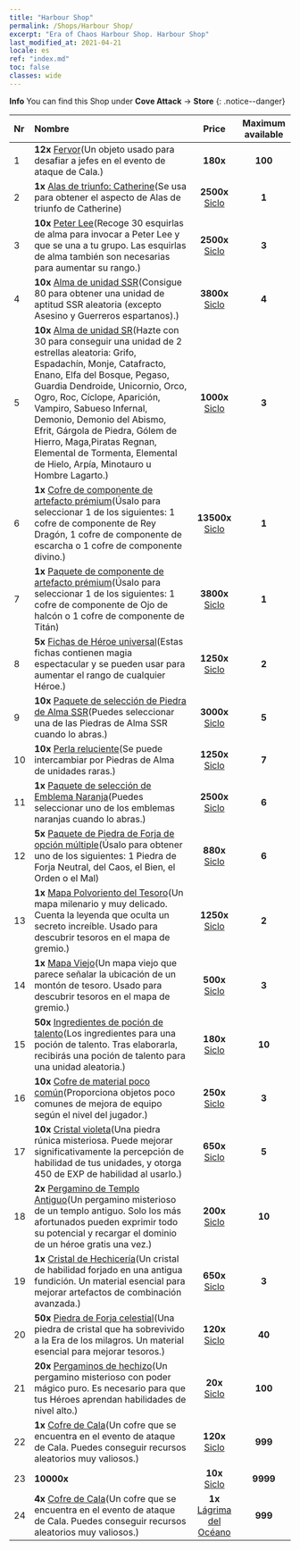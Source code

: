 ```yaml
---
title: "Harbour Shop"
permalink: /Shops/Harbour Shop/
excerpt: "Era of Chaos Harbour Shop. Harbour Shop"
last_modified_at: 2021-04-21
locale: es
ref: "index.md"
toc: false
classes: wide
---
```


**Info** You can find this Shop under **Cove Attack** -> **Store** 
{: .notice--danger}

  |  Nr  |      Nombre      |         Price        |   Maximum available      |
  |:-----|:---------------|:--------------------:|:------------------------:|
  | 1 |  **12x** [Fervor](/es/Items/con_954/)(Un objeto usado para desafiar a jefes en el evento de ataque de Cala.) |  **180x** <i class="fas fa-gem"/>  | **100** |
  | 2 |  **1x** [Alas de triunfo: Catherine](/es/Items/con_1032/)(Se usa para obtener el aspecto de Alas de triunfo de Catherine) |  **2500x** [Siclo](/es/Items/con_950/)  | **1** |
  | 3 |  **10x** [Peter Lee](/es/Items/her_397/)(Recoge 30 esquirlas de alma para invocar a Peter Lee y que se una a tu grupo. Las esquirlas de alma también son necesarias para aumentar su rango.) |  **2500x** [Siclo](/es/Items/con_950/)  | **3** |
  | 4 |  **10x** [Alma de unidad SSR](/es/Items/con_535/)(Consigue 80 para obtener una unidad de aptitud SSR aleatoria (excepto Asesino y Guerreros espartanos).) |  **3800x** [Siclo](/es/Items/con_950/)  | **4** |
  | 5 |  **10x** [Alma de unidad SR](/es/Items/con_534/)(Hazte con 30 para conseguir una unidad de 2 estrellas aleatoria: Grifo, Espadachín, Monje, Catafracto, Enano, Elfa del Bosque, Pegaso, Guardia Dendroide, Unicornio, Orco, Ogro, Roc, Cíclope, Aparición, Vampiro, Sabueso Infernal, Demonio, Demonio del Abismo, Efrit, Gárgola de Piedra, Gólem de Hierro, Maga,Piratas Regnan, Elemental de Tormenta, Elemental de Hielo, Arpía, Minotauro u Hombre Lagarto.) |  **1000x** [Siclo](/es/Items/con_950/)  | **3** |
  | 6 |  **1x** [Cofre de componente de artefacto prémium](/es/Items/con_1740/)(Úsalo para seleccionar 1 de los siguientes: 1 cofre de componente de Rey Dragón, 1 cofre de componente de escarcha o 1 cofre de componente divino.) |  **13500x** [Siclo](/es/Items/con_950/)  | **1** |
  | 7 |  **1x** [Paquete de componente de artefacto prémium](/es/Items/con_1433/)(Úsalo para seleccionar 1 de los siguientes: 1 cofre de componente de Ojo de halcón o 1 cofre de componente de Titán) |  **3800x** [Siclo](/es/Items/con_950/)  | **1** |
  | 8 |  **5x** [Fichas de Héroe universal](/es/Items/her_358/)(Estas fichas contienen magia espectacular y se pueden usar para aumentar el rango de cualquier Héroe.) |  **1250x** [Siclo](/es/Items/con_950/)  | **2** |
  | 9 |  **10x** [Paquete de selección de Piedra de Alma SSR](/es/Items/con_1105/)(Puedes seleccionar una de las Piedras de Alma SSR cuando lo abras.) |  **3000x** [Siclo](/es/Items/con_950/)  | **5** |
  | 10 |  **10x** [Perla reluciente](/es/Items/con_527/)(Se puede intercambiar por Piedras de Alma de unidades raras.) |  **1250x** [Siclo](/es/Items/con_950/)  | **7** |
  | 11 |  **1x** [Paquete de selección de Emblema Naranja](/es/Items/con_1104/)(Puedes seleccionar uno de los emblemas naranjas cuando lo abras.) |  **2500x** [Siclo](/es/Items/con_950/)  | **6** |
  | 12 |  **5x** [Paquete de Piedra de Forja de opción múltiple](/es/Items/con_1480/)(Úsalo para obtener uno de los siguientes: 1 Piedra de Forja Neutral, del Caos, el Bien, el Orden o el Mal) |  **880x** [Siclo](/es/Items/con_950/)  | **6** |
  | 13 |  **1x** [Mapa Polvoriento del Tesoro](/es/Items/con_1156/)(Un mapa milenario y muy delicado. Cuenta la leyenda que oculta un secreto increíble. Usado para descubrir tesoros en el mapa de gremio.) |  **1250x** [Siclo](/es/Items/con_950/)  | **2** |
  | 14 |  **1x** [Mapa Viejo](/es/Items/con_1155/)(Un mapa viejo que parece señalar la ubicación de un montón de tesoro. Usado para descubrir tesoros en el mapa de gremio.) |  **500x** [Siclo](/es/Items/con_950/)  | **3** |
  | 15 |  **50x** [Ingredientes de poción de talento](/es/Items/con_1120/)(Los ingredientes para una poción de talento. Tras elaborarla, recibirás una poción de talento para una unidad aleatoria.) |  **180x** [Siclo](/es/Items/con_950/)  | **10** |
  | 16 |  **10x** [Cofre de material poco común](/es/Items/con_757/)(Proporciona objetos poco comunes de mejora de equipo según el nivel del jugador.) |  **250x** [Siclo](/es/Items/con_950/)  | **3** |
  | 17 |  **10x** [Cristal violeta](/es/Items/con_720/)(Una piedra rúnica misteriosa. Puede mejorar significativamente la percepción de habilidad de tus unidades, y otorga 450 de EXP de habilidad al usarlo.) |  **650x** [Siclo](/es/Items/con_950/)  | **5** |
  | 18 |  **2x** [Pergamino de Templo Antiguo](/es/Items/con_697/)(Un pergamino misterioso de un templo antiguo. Solo los más afortunados pueden exprimir todo su potencial y recargar el dominio de un héroe gratis una vez.) |  **200x** [Siclo](/es/Items/con_950/)  | **10** |
  | 19 |  **1x** [Cristal de Hechicería](/es/Items/art_189/)(Un cristal de habilidad forjado en una antigua fundición. Un material esencial para mejorar artefactos de combinación avanzada.) |  **650x** [Siclo](/es/Items/con_950/)  | **3** |
  | 20 |  **50x** [Piedra de Forja celestial](/es/Items/art_188/)(Una piedra de cristal que ha sobrevivido a la Era de los milagros. Un material esencial para mejorar tesoros.) |  **120x** [Siclo](/es/Items/con_950/)  | **40** |
  | 21 |  **20x** [Pergaminos de hechizo](/es/Items/con_694/)(Un pergamino misterioso con poder mágico puro. Es necesario para que tus Héroes aprendan habilidades de nivel alto.) |  **20x** [Siclo](/es/Items/con_950/)  | **100** |
  | 22 |  **1x** [Cofre de Cala](/es/Items/con_1093/)(Un cofre que se encuentra en el evento de ataque de Cala. Puedes conseguir recursos aleatorios muy valiosos.) |  **120x** [Siclo](/es/Items/con_950/)  | **999** |
  | 23 |  **10000x** <i class="fas fa-coins"/> |  **10x** [Siclo](/es/Items/con_950/)  | **9999** |
  | 24 |  **4x** [Cofre de Cala](/es/Items/con_1093/)(Un cofre que se encuentra en el evento de ataque de Cala. Puedes conseguir recursos aleatorios muy valiosos.) |  **1x** [Lágrima del Océano](/es/Items/con_955/)  | **999** |
